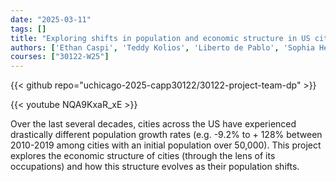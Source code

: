 ```yaml
---
date: "2025-03-11"
tags: []
title: "Exploring shifts in population and economic structure in US cities"
authors: ['Ethan Caspi', 'Teddy Kolios', 'Liberto de Pablo', 'Sophia Henn']
courses: ["30122-W25"]
---
```


{{< github repo="uchicago-2025-capp30122/30122-project-team-dp" >}}

{{< youtube NQA9KxaR_xE >}}

Over the last several decades, cities across the US have experienced drastically different population growth rates (e.g. -9.2% to + 128% between 2010-2019 among cities with an initial population over 50,000). This project explores the economic structure of cities (through the lens of its occupations) and how this structure evolves as their population shifts. 
